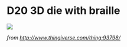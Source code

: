 # D20 3D die with braille

![](https://gitlab.sund.org/3d/d20/raw/master/d20_snap00.png)

_from http://www.thingiverse.com/thing:93798/_